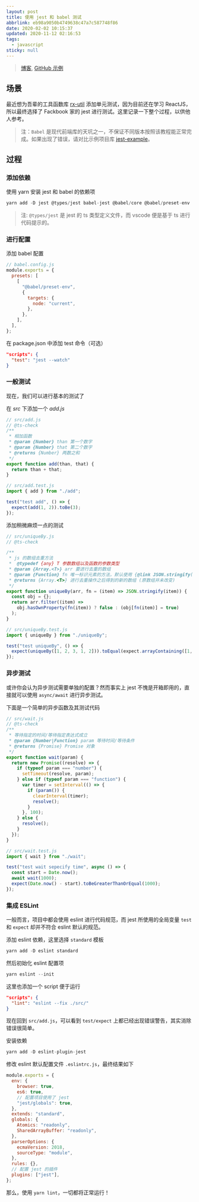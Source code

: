 ```yaml
---
layout: post
title: 使用 jest 和 babel 测试
abbrlink: eb98a9050b4749638c47a7c587748f86
date: 2020-02-02 10:15:37
updated: 2020-11-12 02:16:53
tags:
  - javascript
sticky: null
---
```


> [博客](https://blog.rxliuli.com/p/3a7e1b3c/), [GitHub 示例](https://github.com/rxliuli/jest-example)

## 场景

最近想为吾辈的工具函数库 [rx-util](https://github.com/rxliuli/rx-util) 添加单元测试，因为目前还在学习 ReactJS，所以最终选择了 Fackbook 家的 jest 进行测试。这里记录一下整个过程，以供他人参考。

> 注：`Babel` 是现代前端库的天坑之一，不保证不同版本按照该教程能正常完成。如果出现了错误，请对比示例项目库 [jest-example](https://github.com/rxliuli/jest-example)。

## 过程

### 添加依赖

使用 yarn 安装 jest 和 babel 的依赖项

```js
yarn add -D jest @types/jest babel-jest @babel/core @babel/preset-env
```

> 注: `@types/jest` 是 jest 的 ts 类型定义文件，而 vscode 便是基于 ts 进行代码提示的。

### 进行配置

添加 babel 配置

```js
// babel.config.js
module.exports = {
  presets: [
    [
      "@babel/preset-env",
      {
        targets: {
          node: "current",
        },
      },
    ],
  ],
};
```

在 package.json 中添加 test 命令（可选）

```json
"scripts": {
  "test": "jest --watch"
}
```

### 一般测试

现在，我们可以进行基本的测试了

在 _src_ 下添加一个 _add.js_

```js
// src/add.js
// @ts-check
/**
 * 相加函数
 * @param {Number} than 第一个数字
 * @param {Number} that 第二个数字
 * @returns {Number} 两数之和
 */
export function add(than, that) {
  return than + that;
}
```

```js
// src/add.test.js
import { add } from "./add";

test("test add", () => {
  expect(add(1, 2)).toBe(3);
});
```

添加稍微麻烦一点的测试

```js
// src/uniqueBy.js
// @ts-check

/**
 * js 的数组去重方法
 *  @typedef {any} T 参数数组以及函数的参数类型
 * @param {Array.<T>} arr 要进行去重的数组
 * @param {Function} fn 唯一标识元素的方法，默认使用 {@link JSON.stringify()}
 * @returns {Array.<T>} 进行去重操作之后得到的新的数组 (原数组并未改变)
 */
export function uniqueBy(arr, fn = (item) => JSON.stringify(item)) {
  const obj = {};
  return arr.filter((item) =>
    obj.hasOwnProperty(fn(item)) ? false : (obj[fn(item)] = true)
  );
}
```

```js
// src/uniqueBy.test.js
import { uniqueBy } from "./uniqueBy";

test("test uniqueBy", () => {
  expect(uniqueBy([1, 2, 3, 1, 2])).toEqual(expect.arrayContaining([1, 2, 3]));
});
```

### 异步测试

或许你会认为异步测试需要单独的配置？然而事实上 jest 不愧是开箱即用的，直接就可以使用 `async/await` 进行异步测试。

下面是一个简单的异步函数及其测试代码

```js
// src/wait.js
// @ts-check
/**
 * 等待指定的时间/等待指定表达式成立
 * @param {Number|Function} param 等待时间/等待条件
 * @returns {Promise} Promise 对象
 */
export function wait(param) {
  return new Promise((resolve) => {
    if (typeof param === "number") {
      setTimeout(resolve, param);
    } else if (typeof param === "function") {
      var timer = setInterval(() => {
        if (param()) {
          clearInterval(timer);
          resolve();
        }
      }, 100);
    } else {
      resolve();
    }
  });
}
```

```js
// src/wait.test.js
import { wait } from "./wait";

test("test wait sepecify time", async () => {
  const start = Date.now();
  await wait(1000);
  expect(Date.now() - start).toBeGreaterThanOrEqual(1000);
});
```

### 集成 ESLint

一般而言，项目中都会使用 eslint 进行代码规范，而 jest 所使用的全局变量 `test` 和 `expect` 却并不符合 eslint 默认的规范。

添加 eslint 依赖，这里选择 `standard` 模板

```js
yarn add -D eslint standard
```

然后初始化 eslint 配置项

```js
yarn eslint --init
```

这里也添加一个 script 便于运行

```json
"scripts": {
  "lint": "eslint --fix ./src/"
}
```

现在回到 `src/add.js`，可以看到 `test/expect` 上都已经出现错误警告，其实消除错误很简单。

安装依赖

```js
yarn add -D eslint-plugin-jest
```

修改 eslint 默认配置文件 `.eslintrc.js`，最终结果如下

```js
module.exports = {
  env: {
    browser: true,
    es6: true,
    // 配置项目使用了 jest
    "jest/globals": true,
  },
  extends: "standard",
  globals: {
    Atomics: "readonly",
    SharedArrayBuffer: "readonly",
  },
  parserOptions: {
    ecmaVersion: 2018,
    sourceType: "module",
  },
  rules: {},
  // 配置 jest 的插件
  plugins: ["jest"],
};
```

那么，使用 `yarn lint`，一切都将正常运行！
